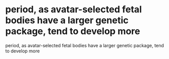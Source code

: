 # period, as avatar-selected fetal bodies have a larger genetic package, tend to develop more

period, as avatar-selected fetal bodies have a larger genetic package, tend to develop more